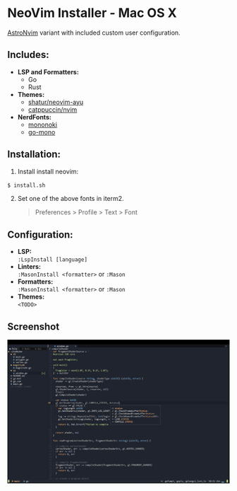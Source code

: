 # NeoVim Installer - Mac OS X

[AstroNvim](https://astronvim.github.io) variant with included custom user configuration.

## Includes:

- **LSP and Formatters:**
  - Go
  - Rust
- **Themes:**
  - [shatur/neovim-ayu](https://github.com/Shatur/neovim-ayu)
  - [catppuccin/nvim](https://github.com/catppuccin/nvim)
- **NerdFonts:**
  - [mononoki](https://www.programmingfonts.org/#mononoki)
  - [go-mono](https://www.programmingfonts.org/#go-mono)

## Installation:

1. Install install neovim:

```sh
$ install.sh
```

2. Set one of the above fonts in iterm2.
   > Preferences > Profile > Text > Font

## Configuration:

- **LSP:**  
  `:LspInstall [language]`
- **Linters:**  
  `:MasonInstall <formatter>` or `:Mason`
- **Formatters:**  
  `:MasonInstall <formatter>` or `:Mason`
- **Themes:**  
  `<TODO>`

## Screenshot

![screen][screen]

[screen]: https://raw.githubusercontent.com/josephbharrison/nvim/main/images/screen.png
